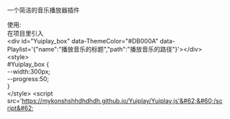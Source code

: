 一个简洁的音乐播放器插件

使用: <br>
在项目里引入<br>
&#60;div id="Yuiplay_box" 
    data-ThemeColor="#DB000A"
    data-Playlist='{"name":"播放音乐的标题","path":"播放音乐的路径"}'&#62;&#60;/div&#62;
&#60;style&#62;<br>
#Yuiplay_box {<br>
    --width:300px;<br>
    --progress:50;<br>
}<br>
&#60;/style&#62;
&#60;script src='https://mykonshshhdhdhdh.github.io/Yuiplay/Yuiplay.js'&#62;&#60;/script&#62;